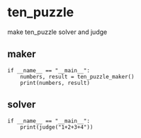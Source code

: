# ten_puzzle
make ten_puzzle solver and judge

## maker
```
if __name__ == "__main__":
    numbers, result = ten_puzzle_maker()
    print(numbers, result)
```

## solver
```
if __name__ == "__main__":
    print(judge("1+2+3+4"))
```
